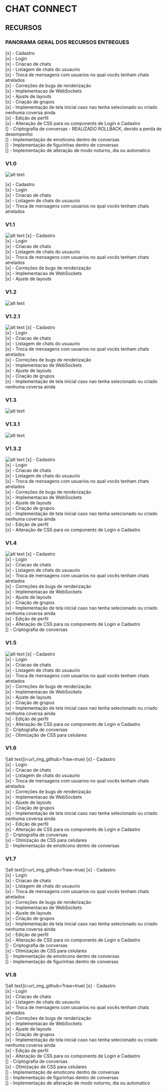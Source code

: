 # CHAT CONNECT

## RECURSOS

### PANORAMA GERAL DOS RECURSOS ENTREGUES
[x] - Cadastro <br />
[x] - Login <br />
[x] - Criacao de chats <br />
[x] - Listagem de chats do usuaurio <br />
[x] - Troca de mensagens com usuarios no qual vocês tenham chats atrelados <br />
[x] - Correções de bugs de renderização <br />
[x] - Implementacao de WebSockets <br />
[x] - Ajuste de layouts <br />
[x] - Criação de grupos <br />
[x] - Implementação de tela inicial caso nao tenha selecionado ou criado nenhuma coversa ainda <br />
[x] - Edição de perfil <br />
[x] - Alteração de CSS para os components de Login e Cadastro <br />
[] - Criptografia de conversas - REALIZADO ROLLBACK, devido a perda de desempenho <br />
[] - Implementação de emoticons dentro de conversas <br />
[] - Implementação de figurinhas dentro de conversas <br />
[] - Implementação de alteração de modo noturno, dia ou automatico

### V1.0
![alt text](https://github.com/Clamant96/chat-connect-app/blob/main/src/assets/img/projeto-v1.0.png?raw=true)

[x] - Cadastro <br />
[x] - Login <br />
[x] - Criacao de chats <br />
[x] - Listagem de chats do usuaurio <br />
[x] - Troca de mensagens com usuarios no qual vocês tenham chats atrelados

### V1.1
![alt text](https://github.com/Clamant96/chat-connect-app/blob/main/src/assets/img/projeto-v1.1.png?raw=true)
[x] - Cadastro <br />
[x] - Login <br />
[x] - Criacao de chats <br />
[x] - Listagem de chats do usuaurio <br />
[x] - Troca de mensagens com usuarios no qual vocês tenham chats atrelados <br />
[x] - Correções de bugs de renderização <br />
[x] - Implementacao de WebSockets <br />
[x] - Ajuste de layouts

### V1.2
![alt text](https://github.com/Clamant96/chat-connect-app/blob/main/src/assets/img/projeto-v1.2.png?raw=true)
### V1.2.1
![alt text](https://github.com/Clamant96/chat-connect-app/blob/main/src/assets/img/projeto-v1.2.1.png?raw=true)
[x] - Cadastro <br />
[x] - Login <br />
[x] - Criacao de chats <br />
[x] - Listagem de chats do usuaurio <br />
[x] - Troca de mensagens com usuarios no qual vocês tenham chats atrelados <br />
[x] - Correções de bugs de renderização <br />
[x] - Implementacao de WebSockets <br />
[x] - Ajuste de layouts <br />
[x] - Criação de grupos <br />
[x] - Implementação de tela inicial caso nao tenha selecionado ou criado nenhuma coversa ainda

### V1.3
![alt text](https://github.com/Clamant96/chat-connect-app/blob/main/src/assets/img/projeto-v1.3.png?raw=true)
### V1.3.1
![alt text](https://github.com/Clamant96/chat-connect-app/blob/main/src/assets/img/projeto-v1.3.1.png?raw=true)
### V1.3.2
![alt text](https://github.com/Clamant96/chat-connect-app/blob/main/src/assets/img/projeto-v1.3.2.png?raw=true)
[x] - Cadastro <br />
[x] - Login <br />
[x] - Criacao de chats <br />
[x] - Listagem de chats do usuaurio <br />
[x] - Troca de mensagens com usuarios no qual vocês tenham chats atrelados <br />
[x] - Correções de bugs de renderização <br />
[x] - Implementacao de WebSockets <br />
[x] - Ajuste de layouts <br />
[x] - Criação de grupos <br />
[x] - Implementação de tela inicial caso nao tenha selecionado ou criado nenhuma coversa ainda <br />
[x] - Edição de perfil <br />
[x] - Alteração de CSS para os components de Login e Cadastro

### V1.4
![alt text](https://github.com/Clamant96/chat-connect-app/blob/main/src/assets/img/projeto-v1.4.png?raw=true)
[x] - Cadastro <br />
[x] - Login <br />
[x] - Criacao de chats <br />
[x] - Listagem de chats do usuaurio <br />
[x] - Troca de mensagens com usuarios no qual vocês tenham chats atrelados <br />
[x] - Correções de bugs de renderização <br />
[x] - Implementacao de WebSockets <br />
[x] - Ajuste de layouts <br />
[x] - Criação de grupos <br />
[x] - Implementação de tela inicial caso nao tenha selecionado ou criado nenhuma coversa ainda <br />
[x] - Edição de perfil <br />
[x] - Alteração de CSS para os components de Login e Cadastro <br />
[] - Criptografia de conversas

### V1.5
![alt text](https://github.com/Clamant96/chat-connect-app/blob/main/src/assets/img/projeto-v1.5.png?raw=true)
[x] - Cadastro <br />
[x] - Login <br />
[x] - Criacao de chats <br />
[x] - Listagem de chats do usuaurio <br />
[x] - Troca de mensagens com usuarios no qual vocês tenham chats atrelados <br />
[x] - Correções de bugs de renderização <br />
[x] - Implementacao de WebSockets <br />
[x] - Ajuste de layouts <br />
[x] - Criação de grupos <br />
[x] - Implementação de tela inicial caso nao tenha selecionado ou criado nenhuma coversa ainda <br />
[x] - Edição de perfil <br />
[x] - Alteração de CSS para os components de Login e Cadastro <br />
[] - Criptografia de conversas <br />
[x] - Otimização de CSS para celulares

### V1.6
![alt text](<url_img_github>?raw=true)
[x] - Cadastro <br />
[x] - Login <br />
[x] - Criacao de chats <br />
[x] - Listagem de chats do usuaurio <br />
[x] - Troca de mensagens com usuarios no qual vocês tenham chats atrelados <br />
[x] - Correções de bugs de renderização <br />
[x] - Implementacao de WebSockets <br />
[x] - Ajuste de layouts <br />
[x] - Criação de grupos <br />
[x] - Implementação de tela inicial caso nao tenha selecionado ou criado nenhuma coversa ainda <br />
[x] - Edição de perfil <br />
[x] - Alteração de CSS para os components de Login e Cadastro <br />
[] - Criptografia de conversas <br />
[x] - Otimização de CSS para celulares <br />
[] - Implementação de emoticons dentro de conversas

### V1.7
![alt text](<url_img_github>?raw=true)
[x] - Cadastro <br />
[x] - Login <br />
[x] - Criacao de chats <br />
[x] - Listagem de chats do usuaurio <br />
[x] - Troca de mensagens com usuarios no qual vocês tenham chats atrelados <br />
[x] - Correções de bugs de renderização <br />
[x] - Implementacao de WebSockets <br />
[x] - Ajuste de layouts <br />
[x] - Criação de grupos <br />
[x] - Implementação de tela inicial caso nao tenha selecionado ou criado nenhuma coversa ainda <br />
[x] - Edição de perfil <br />
[x] - Alteração de CSS para os components de Login e Cadastro <br />
[] - Criptografia de conversas <br />
[x] - Otimização de CSS para celulares <br />
[] - Implementação de emoticons dentro de conversas <br />
[] - Implementação de figurinhas dentro de conversas

### V1.8
![alt text](<url_img_github>?raw=true)
[x] - Cadastro <br />
[x] - Login <br />
[x] - Criacao de chats <br />
[x] - Listagem de chats do usuaurio <br />
[x] - Troca de mensagens com usuarios no qual vocês tenham chats atrelados <br />
[x] - Correções de bugs de renderização <br />
[x] - Implementacao de WebSockets <br />
[x] - Ajuste de layouts <br />
[x] - Criação de grupos <br />
[x] - Implementação de tela inicial caso nao tenha selecionado ou criado nenhuma coversa ainda <br />
[x] - Edição de perfil <br />
[x] - Alteração de CSS para os components de Login e Cadastro <br />
[] - Criptografia de conversas <br />
[x] - Otimização de CSS para celulares <br />
[] - Implementação de emoticons dentro de conversas <br />
[] - Implementação de figurinhas dentro de conversas <br />
[] - Implementação de alteração de modo noturno, dia ou automatico
